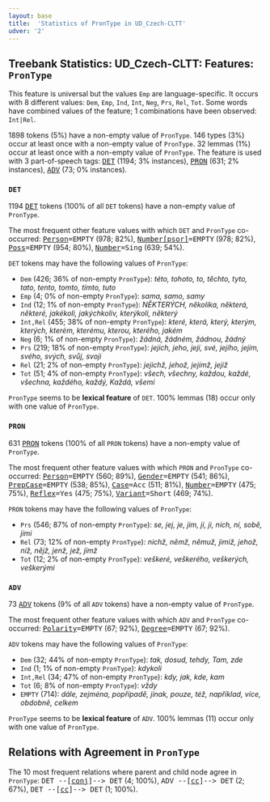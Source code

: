 ```yaml
---
layout: base
title:  'Statistics of PronType in UD_Czech-CLTT'
udver: '2'
---
```


## Treebank Statistics: UD_Czech-CLTT: Features: `PronType`

This feature is universal but the values `Emp` are language-specific.
It occurs with 8 different values: `Dem`, `Emp`, `Ind`, `Int`, `Neg`, `Prs`, `Rel`, `Tot`.
Some words have combined values of the feature; 1 combinations have been observed: `Int|Rel`.

1898 tokens (5%) have a non-empty value of `PronType`.
146 types (3%) occur at least once with a non-empty value of `PronType`.
32 lemmas (1%) occur at least once with a non-empty value of `PronType`.
The feature is used with 3 part-of-speech tags: <tt><a href="cs_cltt-pos-DET.html">DET</a></tt> (1194; 3% instances), <tt><a href="cs_cltt-pos-PRON.html">PRON</a></tt> (631; 2% instances), <tt><a href="cs_cltt-pos-ADV.html">ADV</a></tt> (73; 0% instances).

### `DET`

1194 <tt><a href="cs_cltt-pos-DET.html">DET</a></tt> tokens (100% of all `DET` tokens) have a non-empty value of `PronType`.

The most frequent other feature values with which `DET` and `PronType` co-occurred: <tt><a href="cs_cltt-feat-Person.html">Person</a></tt><tt>=EMPTY</tt> (978; 82%), <tt><a href="cs_cltt-feat-Number-psor.html">Number[psor]</a></tt><tt>=EMPTY</tt> (978; 82%), <tt><a href="cs_cltt-feat-Poss.html">Poss</a></tt><tt>=EMPTY</tt> (954; 80%), <tt><a href="cs_cltt-feat-Number.html">Number</a></tt><tt>=Sing</tt> (639; 54%).

`DET` tokens may have the following values of `PronType`:

* `Dem` (426; 36% of non-empty `PronType`): <em>této, tohoto, to, těchto, tyto, tato, tento, tomto, tímto, tuto</em>
* `Emp` (4; 0% of non-empty `PronType`): <em>sama, samo, samy</em>
* `Ind` (12; 1% of non-empty `PronType`): <em>NĚKTERÝCH, několika, některá, některé, jakékoli, jakýchkoliv, kterýkoli, některý</em>
* `Int,Rel` (455; 38% of non-empty `PronType`): <em>které, která, který, kterým, kterých, kterém, kterému, kterou, kterého, jakém</em>
* `Neg` (6; 1% of non-empty `PronType`): <em>žádná, žádném, žádnou, žádný</em>
* `Prs` (219; 18% of non-empty `PronType`): <em>jejich, jeho, její, své, jejího, jejím, svého, svých, svůj, svoji</em>
* `Rel` (21; 2% of non-empty `PronType`): <em>jejichž, jehož, jejímž, jejíž</em>
* `Tot` (51; 4% of non-empty `PronType`): <em>všech, všechny, každou, každé, všechna, každého, každý, Každá, všemi</em>

`PronType` seems to be **lexical feature** of `DET`. 100% lemmas (18) occur only with one value of `PronType`.

### `PRON`

631 <tt><a href="cs_cltt-pos-PRON.html">PRON</a></tt> tokens (100% of all `PRON` tokens) have a non-empty value of `PronType`.

The most frequent other feature values with which `PRON` and `PronType` co-occurred: <tt><a href="cs_cltt-feat-Person.html">Person</a></tt><tt>=EMPTY</tt> (560; 89%), <tt><a href="cs_cltt-feat-Gender.html">Gender</a></tt><tt>=EMPTY</tt> (541; 86%), <tt><a href="cs_cltt-feat-PrepCase.html">PrepCase</a></tt><tt>=EMPTY</tt> (538; 85%), <tt><a href="cs_cltt-feat-Case.html">Case</a></tt><tt>=Acc</tt> (511; 81%), <tt><a href="cs_cltt-feat-Number.html">Number</a></tt><tt>=EMPTY</tt> (475; 75%), <tt><a href="cs_cltt-feat-Reflex.html">Reflex</a></tt><tt>=Yes</tt> (475; 75%), <tt><a href="cs_cltt-feat-Variant.html">Variant</a></tt><tt>=Short</tt> (469; 74%).

`PRON` tokens may have the following values of `PronType`:

* `Prs` (546; 87% of non-empty `PronType`): <em>se, jej, je, jim, jí, ji, nich, ní, sobě, jimi</em>
* `Rel` (73; 12% of non-empty `PronType`): <em>nichž, němž, němuž, jimiž, jehož, níž, nějž, jenž, jež, jímž</em>
* `Tot` (12; 2% of non-empty `PronType`): <em>veškeré, veškerého, veškerých, veškerými</em>

### `ADV`

73 <tt><a href="cs_cltt-pos-ADV.html">ADV</a></tt> tokens (9% of all `ADV` tokens) have a non-empty value of `PronType`.

The most frequent other feature values with which `ADV` and `PronType` co-occurred: <tt><a href="cs_cltt-feat-Polarity.html">Polarity</a></tt><tt>=EMPTY</tt> (67; 92%), <tt><a href="cs_cltt-feat-Degree.html">Degree</a></tt><tt>=EMPTY</tt> (67; 92%).

`ADV` tokens may have the following values of `PronType`:

* `Dem` (32; 44% of non-empty `PronType`): <em>tak, dosud, tehdy, Tam, zde</em>
* `Ind` (1; 1% of non-empty `PronType`): <em>kdykoli</em>
* `Int,Rel` (34; 47% of non-empty `PronType`): <em>kdy, jak, kde, kam</em>
* `Tot` (6; 8% of non-empty `PronType`): <em>vždy</em>
* `EMPTY` (714): <em>dále, zejména, popřípadě, jinak, pouze, též, například, více, obdobně, celkem</em>

`PronType` seems to be **lexical feature** of `ADV`. 100% lemmas (11) occur only with one value of `PronType`.

## Relations with Agreement in `PronType`

The 10 most frequent relations where parent and child node agree in `PronType`:
<tt>DET --[<tt><a href="cs_cltt-dep-conj.html">conj</a></tt>]--> DET</tt> (4; 100%),
<tt>ADV --[<tt><a href="cs_cltt-dep-cc.html">cc</a></tt>]--> DET</tt> (2; 67%),
<tt>DET --[<tt><a href="cs_cltt-dep-cc.html">cc</a></tt>]--> DET</tt> (1; 100%).

